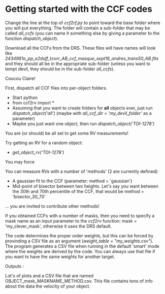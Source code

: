 # Getting started with the CCF codes


Change the line at the top of _ccf2rf.py_ to point toward the base
folder where you will put everything. The folder will contain a sub-folder 
that may be called _all_ccfs_ (you can name it something else by giving a 
parameter to the function _dispatch_object_).

Download all the CCFs from the DRS. These files will have names will look like _2434981o_pp_e2dsff_tcorr_AB_ccf_masque_sept18_andres_trans50_AB.fits_ and 
they should all be in the appropriate sub-folder (unless you want to tempt devil, they should be in the sub-folder
_all_ccfs_). 

Coucou Claire!

First, dispatch all CCF files into per-object folders.
- Start python
- from ccf2rv import *
- Assuming that you want to create folders for **all** objects ever, just run 
_dispatch_object('all')_ (maybe with _all_ccf_dir = 'my_devil_folder'_ as a parameter)
- Maybe you just want one object, then run _dispatch_object('TOI-1278')_

You are (or should) be all set to get some RV measurements!

Try getting an RV for a random object:

- _get_object_rv('TOI-1278')_

You may force 

You can measure RVs with a number of 'methods' (2 are currently defined):

- A gaussian fit to the CCF (parameter: method = 'gaussian')
- Mid-point of bisector between two heights. Let's say you want between the 30th and 70th 
percentile of the CCF, that would be method = 'bisector_30_70'

... you are invited to contribute other methods!

If you obtained CCFs with a number of masks, then you need to specify a mask name as 
an input parameter to the _ccf2rv_ function: mask = 'my_clever_mask', otherwise it uses the DRS default.

The code determines the proper order weights, but this can be forced 
by provinding a CSV file as an argument (_weight_table = "my_weights.csv"_). The 
program generates a CSV file when running in the default 'smart' mode where 
the weights are derived by the code. You can always use that file if you want to
have the same weights for another target.

Outputs : 

Lot's of plots and a CSV file that are named OBJECT_mask_MASKNAME_METHOD.csv. This file
contains tons of info about the data the velocity of your object.
